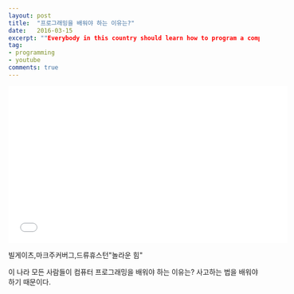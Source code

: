 ```yaml
---
layout: post
title:  "프로그래밍을 배워야 하는 이유는?"
date:   2016-03-15
excerpt: ""Everybody in this country should learn how to program a computer... because it teaches you how to think.""
tag:
- programming
- youtube
comments: true
---
```

<iframe width="560" height="315" src="//www.facebook.com/devkorea.co.kr/videos/506091856093577" frameborder="0"> </iframe>

빌게이츠,마크주커버그,드류휴스턴"놀라운 힘"

이 나라 모든 사람들이 컴퓨터 프로그래밍을 배워야 하는 이유는?
사고하는 법을 배워야 하기 때문이다.
